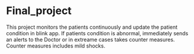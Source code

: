 # Final_project

This project monitors the patients continuously and update the patient condition in blink app.
If patients condition is abnormal, immediately sends an alerts to the Doctor or in extreame cases takes counter measures. 
Counter measures includes mild shocks.
